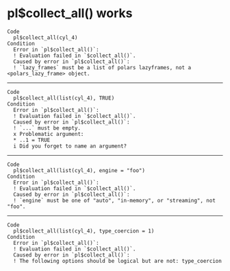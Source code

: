 # pl$collect_all() works

    Code
      pl$collect_all(cyl_4)
    Condition
      Error in `pl$collect_all()`:
      ! Evaluation failed in `$collect_all()`.
      Caused by error in `pl$collect_all()`:
      ! `lazy_frames` must be a list of polars lazyframes, not a <polars_lazy_frame> object.

---

    Code
      pl$collect_all(list(cyl_4), TRUE)
    Condition
      Error in `pl$collect_all()`:
      ! Evaluation failed in `$collect_all()`.
      Caused by error in `pl$collect_all()`:
      ! `...` must be empty.
      x Problematic argument:
      * ..1 = TRUE
      i Did you forget to name an argument?

---

    Code
      pl$collect_all(list(cyl_4), engine = "foo")
    Condition
      Error in `pl$collect_all()`:
      ! Evaluation failed in `$collect_all()`.
      Caused by error in `pl$collect_all()`:
      ! `engine` must be one of "auto", "in-memory", or "streaming", not "foo".

---

    Code
      pl$collect_all(list(cyl_4), type_coercion = 1)
    Condition
      Error in `pl$collect_all()`:
      ! Evaluation failed in `$collect_all()`.
      Caused by error in `pl$collect_all()`:
      ! The following options should be logical but are not: type_coercion

